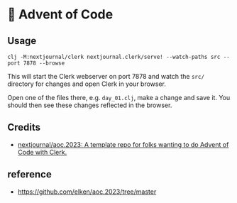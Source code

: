 # 🎄 Advent of Code


## Usage

``` shell
clj -M:nextjournal/clerk nextjournal.clerk/serve! --watch-paths src --port 7878 --browse
```

This will start the Clerk webserver on port 7878 and watch the `src/`
directory for changes and open Clerk in your browser.

Open one of the files there, e.g. `day_01.clj`, make a change and save
it. You should then see these changes reflected in the browser.

## Credits

- [nextjournal/aoc.2023: A template repo for folks wanting to do Advent of Code with Clerk.](https://github.com/nextjournal/aoc.2023)

## reference

- https://github.com/elken/aoc.2023/tree/master
